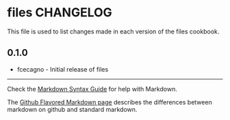 # files CHANGELOG

This file is used to list changes made in each version of the files cookbook.

## 0.1.0
- fcecagno - Initial release of files

- - -
Check the [Markdown Syntax Guide](http://daringfireball.net/projects/markdown/syntax) for help with Markdown.

The [Github Flavored Markdown page](http://github.github.com/github-flavored-markdown/) describes the differences between markdown on github and standard markdown.
